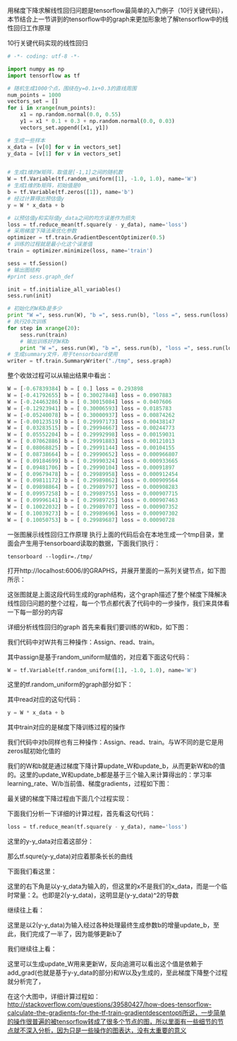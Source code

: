 用梯度下降求解线性回归问题是tensorflow最简单的入门例子（10行关键代码），本节结合上一节讲到的tensorflow中的graph来更加形象地了解tensorflow中的线性回归工作原理 

 


10行关键代码实现的线性回归
```python
# -*- coding: utf-8 -*-

import numpy as np
import tensorflow as tf

# 随机生成1000个点，围绕在y=0.1x+0.3的直线周围
num_points = 1000
vectors_set = []
for i in xrange(num_points):
    x1 = np.random.normal(0.0, 0.55)
    y1 = x1 * 0.1 + 0.3 + np.random.normal(0.0, 0.03)
    vectors_set.append([x1, y1])

# 生成一些样本
x_data = [v[0] for v in vectors_set]
y_data = [v[1] for v in vectors_set]


# 生成1维的W矩阵，取值是[-1,1]之间的随机数
W = tf.Variable(tf.random_uniform([1], -1.0, 1.0), name='W')
# 生成1维的b矩阵，初始值是0
b = tf.Variable(tf.zeros([1]), name='b')
# 经过计算得出预估值y
y = W * x_data + b

# 以预估值y和实际值y_data之间的均方误差作为损失
loss = tf.reduce_mean(tf.square(y - y_data), name='loss')
# 采用梯度下降法来优化参数
optimizer = tf.train.GradientDescentOptimizer(0.5)
# 训练的过程就是最小化这个误差值
train = optimizer.minimize(loss, name='train')

sess = tf.Session()
# 输出图结构
#print sess.graph_def

init = tf.initialize_all_variables()
sess.run(init)

# 初始化的W和b是多少
print "W =", sess.run(W), "b =", sess.run(b), "loss =", sess.run(loss)
# 执行20次训练
for step in xrange(20):
    sess.run(train)
    # 输出训练好的W和b
    print "W =", sess.run(W), "b =", sess.run(b), "loss =", sess.run(loss)
# 生成summary文件，用于tensorboard使用
writer = tf.train.SummaryWriter("./tmp", sess.graph)
```

整个收敛过程可以从输出结果中看出：
```py
W = [-0.67839384] b = [ 0.] loss = 0.293898
W = [-0.41792655] b = [ 0.30027848] loss = 0.0907883
W = [-0.24463286] b = [ 0.30015084] loss = 0.0407606
W = [-0.12923941] b = [ 0.30006593] loss = 0.0185783
W = [-0.05240078] b = [ 0.30000937] loss = 0.00874262
W = [-0.00123519] b = [ 0.29997173] loss = 0.00438147
W = [ 0.03283515] b = [ 0.29994667] loss = 0.00244773
W = [ 0.05552204] b = [ 0.29992998] loss = 0.00159031
W = [ 0.07062886] b = [ 0.29991883] loss = 0.00121013
W = [ 0.08068825] b = [ 0.29991144] loss = 0.00104155
W = [ 0.08738664] b = [ 0.29990652] loss = 0.000966807
W = [ 0.09184699] b = [ 0.29990324] loss = 0.000933665
W = [ 0.09481706] b = [ 0.29990104] loss = 0.00091897
W = [ 0.09679478] b = [ 0.29989958] loss = 0.000912454
W = [ 0.09811172] b = [ 0.29989862] loss = 0.000909564
W = [ 0.09898864] b = [ 0.29989797] loss = 0.000908283
W = [ 0.09957258] b = [ 0.29989755] loss = 0.000907715
W = [ 0.09996141] b = [ 0.29989725] loss = 0.000907463
W = [ 0.10022032] b = [ 0.29989707] loss = 0.000907352
W = [ 0.10039273] b = [ 0.29989696] loss = 0.000907302
W = [ 0.10050753] b = [ 0.29989687] loss = 0.00090728
```

 

一张图展示线性回归工作原理
执行上面的代码后会在本地生成一个tmp目录，里面会产生用于tensorboard读取的数据，下面我们执行：
```
tensorboard --logdir=./tmp/
```
打开http://localhost:6006/的GRAPHS，并展开里面的一系列关键节点，如下图所示：



这张图就是上面这段代码生成的graph结构，这个graph描述了整个梯度下降解决线性回归问题的整个过程，每一个节点都代表了代码中的一步操作，我们来具体看一下每一部分的内容

 

详细分析线性回归的graph
首先来看我们要训练的W和b，如下图：





我们代码中对W共有三种操作：Assign、read、train。

其中assign是基于random_uniform赋值的，对应着下面这句代码：
```py
W = tf.Variable(tf.random_uniform([1], -1.0, 1.0), name='W')
```
这里的tf.random_uniform的graph部分如下：



其中read对应的这句代码：
```py
y = W * x_data + b
```
其中train对应的是梯度下降训练过程的操作



我们代码中对b同样也有三种操作：Assign、read、train。与W不同的是它是用zeros赋初始化值的

我们的W和b就是通过梯度下降计算update_W和update_b，从而更新W和b的值的。这里的update_W和update_b都是基于三个输入来计算得出的：学习率learning_rate、W/b当前值、梯度gradients，过程如下图：



最关键的梯度下降过程由下面几个过程实现：



下面我们分析一下详细的计算过程，首先看这句代码：
```py
loss = tf.reduce_mean(tf.square(y - y_data), name='loss')
```
这里的y-y_data对应着这部分：



那么tf.squre(y-y_data)对应着那条长长的曲线



下面我们看这里：



这里的右下角是以y-y_data为输入的，但这里的x不是我们的x_data，而是一个临时常量：2。也即是2(y-y_data)，这明显是(y-y_data)^2的导数

继续往上看：



这里是以2(y-y_data)为输入经过各种处理最终生成参数b的增量update_b，至此，我们完成了一半了，因为能够更新b了

我们继续往上看：



这里可以生成update_W用来更新W，反向追溯可以看出这个值是依赖于add_grad(也就是基于y-y_data的部分)和W以及y生成的，至此梯度下降整个过程就分析完了，

在这个大图中，详细计算过程如：http://stackoverflow.com/questions/39580427/how-does-tensorflow-calculate-the-gradients-for-the-tf-train-gradientdescentopti所说，一步简单的操作很普遍的被tensorflow转成了很多个节点的图，所以里面有一些细节的节点就不深入分析，因为只是一些操作的图表达，没有太重要的意义